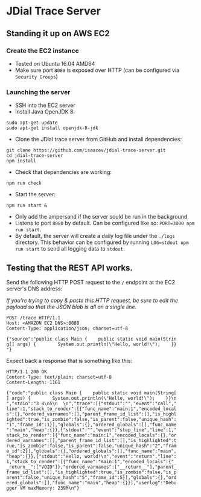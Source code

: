 # JDial Trace Server

## Standing it up on AWS EC2

### Create the EC2 instance
- Tested on Ubuntu 16.04 AMD64
- Make sure port `8080` is exposed over HTTP (can be configured via `Security Groups`)

### Launching the server

- SSH into the EC2 server
- Install Java OpenJDK 8:

```
sudo apt-get update
sudo apt-get install openjdk-8-jdk
```

- Clone the JDial trace server from GitHub and install dependencies:

```
git clone https://github.com/isaacev/jdial-trace-server.git
cd jdial-trace-server
npm install
```

- Check that dependencies are working:

```
npm run check
```

- Start the server:

```
npm run start &
```

- Only add the ampersand if the server sould be run in the background.
- Listens to port `8080` by default. Can be configured like so: `PORT=3000 npm run start`.
- By default, the server will create a daily log file under the `./logs` directory. This behavior can be configured by running `LOG=stdout npm run start` to send all logging data to `stdout`.


## Testing that the REST API works.

Send the following HTTP POST request to the `/` endpoint at the EC2 server's DNS address:

*If you're trying to copy & paste this HTTP request, be sure to edit the payload so that the JSON blob is all on a single line.*

```
POST /trace HTTP/1.1
Host: <AMAZON EC2 DNS>:8080
Content-Type: application/json; charset=utf-8

{"source":"public class Main {    public static void main(Strin
g[] args) {        System.out.println(\"Hello, world!\");    }}
"}
```

Expect back a response that is something like this:

```
HTTP/1.1 200 OK
Content-Type: text/plain; charset=utf-8
Content-Length: 1161

{"code":"public class Main {    public static void main(String[
] args) {        System.out.println(\"Hello, world!\");    }}\n
","stdin":"3 4\n5\n  \n","trace":[{"stdout":"","event":"call","
line":1,"stack_to_render":[{"func_name":"main:1","encoded_local
s":{},"ordered_varnames":[],"parent_frame_id_list":[],"is_highl
ighted":true,"is_zombie":false,"is_parent":false,"unique_hash":
"1","frame_id":1}],"globals":{},"ordered_globals":[],"func_name
":"main","heap":{}},{"stdout":"","event":"step_line","line":1,"
stack_to_render":[{"func_name":"main:1","encoded_locals":{},"or
dered_varnames":[],"parent_frame_id_list":[],"is_highlighted":t
rue,"is_zombie":false,"is_parent":false,"unique_hash":"2","fram
e_id":2}],"globals":{},"ordered_globals":[],"func_name":"main",
"heap":{}},{"stdout":"Hello, world!\n","event":"return","line":
1,"stack_to_render":[{"func_name":"main:1","encoded_locals":{"_
_return__":["VOID"]},"ordered_varnames":["__return__"],"parent_
frame_id_list":[],"is_highlighted":true,"is_zombie":false,"is_p
arent":false,"unique_hash":"5","frame_id":5}],"globals":{},"ord
ered_globals":[],"func_name":"main","heap":{}}],"userlog":"Debu
gger VM maxMemory: 239M\n"}
```
